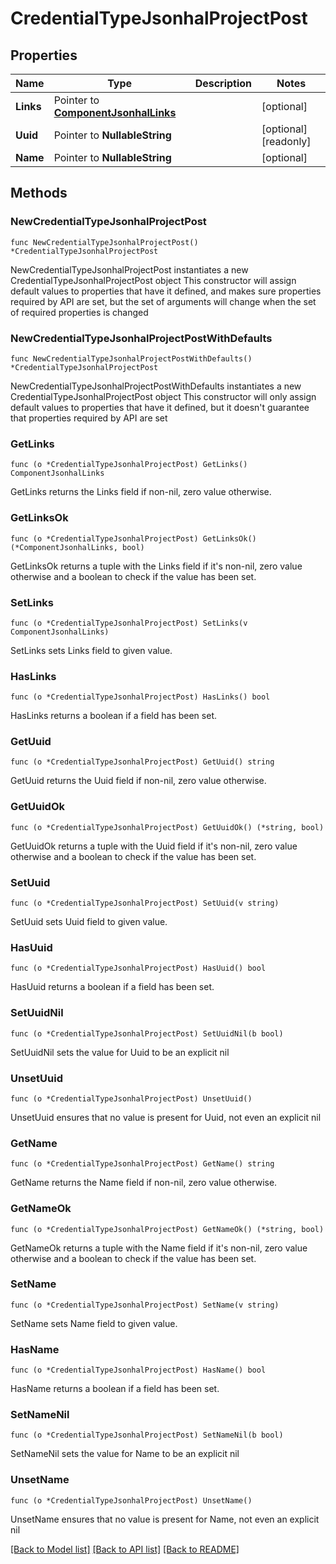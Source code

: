 # CredentialTypeJsonhalProjectPost

## Properties

Name | Type | Description | Notes
------------ | ------------- | ------------- | -------------
**Links** | Pointer to [**ComponentJsonhalLinks**](ComponentJsonhalLinks.md) |  | [optional] 
**Uuid** | Pointer to **NullableString** |  | [optional] [readonly] 
**Name** | Pointer to **NullableString** |  | [optional] 

## Methods

### NewCredentialTypeJsonhalProjectPost

`func NewCredentialTypeJsonhalProjectPost() *CredentialTypeJsonhalProjectPost`

NewCredentialTypeJsonhalProjectPost instantiates a new CredentialTypeJsonhalProjectPost object
This constructor will assign default values to properties that have it defined,
and makes sure properties required by API are set, but the set of arguments
will change when the set of required properties is changed

### NewCredentialTypeJsonhalProjectPostWithDefaults

`func NewCredentialTypeJsonhalProjectPostWithDefaults() *CredentialTypeJsonhalProjectPost`

NewCredentialTypeJsonhalProjectPostWithDefaults instantiates a new CredentialTypeJsonhalProjectPost object
This constructor will only assign default values to properties that have it defined,
but it doesn't guarantee that properties required by API are set

### GetLinks

`func (o *CredentialTypeJsonhalProjectPost) GetLinks() ComponentJsonhalLinks`

GetLinks returns the Links field if non-nil, zero value otherwise.

### GetLinksOk

`func (o *CredentialTypeJsonhalProjectPost) GetLinksOk() (*ComponentJsonhalLinks, bool)`

GetLinksOk returns a tuple with the Links field if it's non-nil, zero value otherwise
and a boolean to check if the value has been set.

### SetLinks

`func (o *CredentialTypeJsonhalProjectPost) SetLinks(v ComponentJsonhalLinks)`

SetLinks sets Links field to given value.

### HasLinks

`func (o *CredentialTypeJsonhalProjectPost) HasLinks() bool`

HasLinks returns a boolean if a field has been set.

### GetUuid

`func (o *CredentialTypeJsonhalProjectPost) GetUuid() string`

GetUuid returns the Uuid field if non-nil, zero value otherwise.

### GetUuidOk

`func (o *CredentialTypeJsonhalProjectPost) GetUuidOk() (*string, bool)`

GetUuidOk returns a tuple with the Uuid field if it's non-nil, zero value otherwise
and a boolean to check if the value has been set.

### SetUuid

`func (o *CredentialTypeJsonhalProjectPost) SetUuid(v string)`

SetUuid sets Uuid field to given value.

### HasUuid

`func (o *CredentialTypeJsonhalProjectPost) HasUuid() bool`

HasUuid returns a boolean if a field has been set.

### SetUuidNil

`func (o *CredentialTypeJsonhalProjectPost) SetUuidNil(b bool)`

 SetUuidNil sets the value for Uuid to be an explicit nil

### UnsetUuid
`func (o *CredentialTypeJsonhalProjectPost) UnsetUuid()`

UnsetUuid ensures that no value is present for Uuid, not even an explicit nil
### GetName

`func (o *CredentialTypeJsonhalProjectPost) GetName() string`

GetName returns the Name field if non-nil, zero value otherwise.

### GetNameOk

`func (o *CredentialTypeJsonhalProjectPost) GetNameOk() (*string, bool)`

GetNameOk returns a tuple with the Name field if it's non-nil, zero value otherwise
and a boolean to check if the value has been set.

### SetName

`func (o *CredentialTypeJsonhalProjectPost) SetName(v string)`

SetName sets Name field to given value.

### HasName

`func (o *CredentialTypeJsonhalProjectPost) HasName() bool`

HasName returns a boolean if a field has been set.

### SetNameNil

`func (o *CredentialTypeJsonhalProjectPost) SetNameNil(b bool)`

 SetNameNil sets the value for Name to be an explicit nil

### UnsetName
`func (o *CredentialTypeJsonhalProjectPost) UnsetName()`

UnsetName ensures that no value is present for Name, not even an explicit nil

[[Back to Model list]](../README.md#documentation-for-models) [[Back to API list]](../README.md#documentation-for-api-endpoints) [[Back to README]](../README.md)


